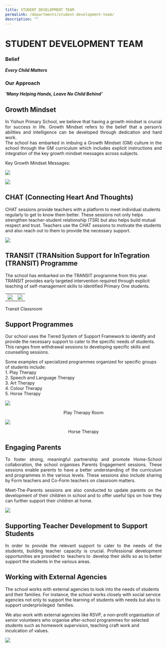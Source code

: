 ```yaml
---
title: STUDENT DEVELOPMENT TEAM
permalink: /departments/student-development-team/
description: ""
---
```

# STUDENT DEVELOPMENT TEAM

### Belief

_**Every Child Matters**_

### Our Approach

**_‘Many Helping Hands, Leave No Child Behind’_**  

 
Growth Mindset
--------------

<p style="text-align: justify;">In Yishun Primary School, we believe that having a growth mindset is crucial for success in life. Growth Mindset refers to the belief that a person’s abilities and intelligence can be developed through dedication and hard work. <br>The school has embarked in imbuing a Growth Mindset (GM) culture in the school through the GM curriculum which includes explicit instructions and integration of the key growth mindset messages across subjects.   </p>
Key Growth Mindset Messages:

![](/images/Departments/STUDENT%20DEVELOPMENT%20TEAM/GM1.png)

![](/images/Departments/STUDENT%20DEVELOPMENT%20TEAM/GM2.png)

CHAT (Connecting Heart And Thoughts)
------------------------------------

CHAT sessions provide teachers with a platform to meet individual students regularly to get to know them better. These sessions not only helps strengthen teacher-student relationship (TSR) but also helps build mutual respect and trust. Teachers use the CHAT sessions to motivate the students and also reach out to them to provide the necessary support.

![](/images/Departments/STUDENT%20DEVELOPMENT%20TEAM/SDT3.png)

TRANSIT (TRANsition Support for InTegration (TRANSIT) Programme
---------------------------------------------------------------

The school has embarked on the TRANSIT programme from this year. TRANSIT provides early targeted intervention required through explicit teaching of self-management skills to identified Primary One students.

|   |   |
|:-:|:-:|
|  ![](/images/Departments/STUDENT%20DEVELOPMENT%20TEAM/SDT4.png) | ![](/images/Departments/STUDENT%20DEVELOPMENT%20TEAM/SDT5.png)  |

Transit Classroom

Support Programmes
------------------

Our school uses the Tiered System of Support Framework to identify and provide the necessary support to cater to the specific needs of students. This ranges from withdrawal sessions to developing specific skills and counselling sessions.  

Some examples of specialized programmes organized for specific groups of students include:   
1\.  Play Therapy   
2\.  Speech and Language Therapy   
3\.  Art Therapy   
4\.  Colour Therapy   
5\.  Horse Therapy


![](/images/Departments/STUDENT%20DEVELOPMENT%20TEAM/SDT6.png) 

<center>Play Therapy Room</center>

![](/images/Departments/STUDENT%20DEVELOPMENT%20TEAM/SDT7.png)

<center>Horse Therapy</center>

Engaging Parents
----------------

<p style="text-align: justify;">To foster strong, meaningful partnership and promote Home-School collaboration, the school organises Parents Engagement sessions. These sessions enable parents to have a better understanding of the curriculum and programmes in the various levels. These sessions also include sharing by Form teachers and Co-Form teachers on classroom matters.  </p>

<p style="text-align: justify;">Meet-The-Parents sessions are also conducted to update parents on the development of their children in school and to offer useful tips on how they can further support their children at home.</p>

![](/images/Departments/STUDENT%20DEVELOPMENT%20TEAM/SDT8.png)

Supporting Teacher Development to Support Students
--------------------------------------------------

<p style="text-align: justify;">In order to provide the relevant support to cater to the needs of the students, building teacher capacity is crucial. Professional development opportunities are provided to  teachers to  develop their skills so as to better support the students in the various areas.</p>

Working with External Agencies
------------------------------

The school works with external agencies to look into the needs of students and their families. For instance, the school works closely with social service agencies not only to support the learning of students with needs but also to support underprivileged  families.

  

We also work with external agencies like RSVP, a non-profit organisation of senior volunteers who organise after-school programmes for selected students such as homework supervision, teaching craft work and inculcation of values.

![](/images/Departments/STUDENT%20DEVELOPMENT%20TEAM/SDT9.png)